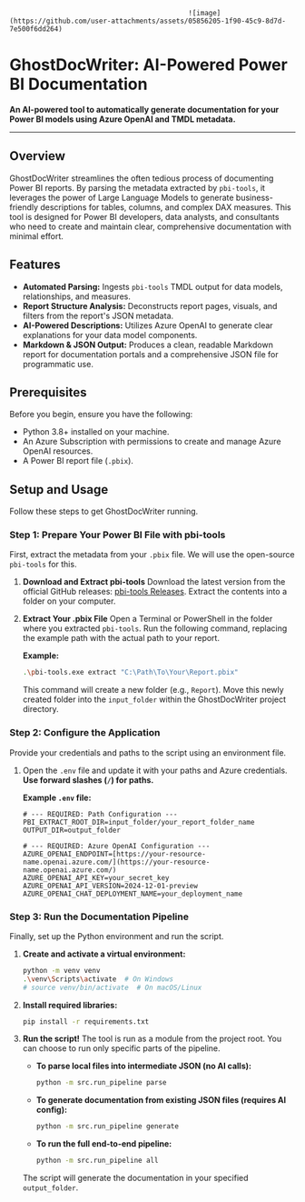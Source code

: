                                                 ![image](https://github.com/user-attachments/assets/05856205-1f90-45c9-8d7d-7e500f6dd264)


# GhostDocWriter: AI-Powered Power BI Documentation

**An AI-powered tool to automatically generate documentation for your Power BI models using Azure OpenAI and TMDL metadata.**

---

## Overview
GhostDocWriter streamlines the often tedious process of documenting Power BI reports. By parsing the metadata extracted by `pbi-tools`, it leverages the power of Large Language Models to generate business-friendly descriptions for tables, columns, and complex DAX measures. This tool is designed for Power BI developers, data analysts, and consultants who need to create and maintain clear, comprehensive documentation with minimal effort.

## Features
-   **Automated Parsing:** Ingests `pbi-tools` TMDL output for data models, relationships, and measures.
-   **Report Structure Analysis:** Deconstructs report pages, visuals, and filters from the report's JSON metadata.
-   **AI-Powered Descriptions:** Utilizes Azure OpenAI to generate clear explanations for your data model components.
-   **Markdown & JSON Output:** Produces a clean, readable Markdown report for documentation portals and a comprehensive JSON file for programmatic use.

## Prerequisites
Before you begin, ensure you have the following:
* Python 3.8+ installed on your machine.
* An Azure Subscription with permissions to create and manage Azure OpenAI resources.
* A Power BI report file (`.pbix`).

## Setup and Usage

Follow these steps to get GhostDocWriter running.

### Step 1: Prepare Your Power BI File with pbi-tools
First, extract the metadata from your `.pbix` file. We will use the open-source `pbi-tools` for this.

1.  **Download and Extract pbi-tools**
    Download the latest version from the official GitHub releases: [pbi-tools Releases](https://github.com/pbi-tools/pbi-tools/releases). Extract the contents into a folder on your computer.

2.  **Extract Your .pbix File**
    Open a Terminal or PowerShell in the folder where you extracted `pbi-tools`. Run the following command, replacing the example path with the actual path to your report.

    **Example:**
    ```bash
    .\pbi-tools.exe extract "C:\Path\To\Your\Report.pbix"
    ```
    This command will create a new folder (e.g., `Report`). Move this newly created folder into the `input_folder` within the GhostDocWriter project directory.

### Step 2: Configure the Application
Provide your credentials and paths to the script using an environment file.

1.  Open the `.env` file and update it with your paths and Azure credentials. **Use forward slashes (`/`) for paths.**

    **Example `.env` file:**
    ```env
    # --- REQUIRED: Path Configuration ---
    PBI_EXTRACT_ROOT_DIR=input_folder/your_report_folder_name
    OUTPUT_DIR=output_folder

    # --- REQUIRED: Azure OpenAI Configuration ---
    AZURE_OPENAI_ENDPOINT=[https://your-resource-name.openai.azure.com/](https://your-resource-name.openai.azure.com/)
    AZURE_OPENAI_API_KEY=your_secret_key
    AZURE_OPENAI_API_VERSION=2024-12-01-preview
    AZURE_OPENAI_CHAT_DEPLOYMENT_NAME=your_deployment_name
    ```

### Step 3: Run the Documentation Pipeline
Finally, set up the Python environment and run the script.

1.  **Create and activate a virtual environment:**
    ```bash
    python -m venv venv
    .\venv\Scripts\activate  # On Windows
    # source venv/bin/activate  # On macOS/Linux
    ```
2.  **Install required libraries:**
    ```bash
    pip install -r requirements.txt
    ```
3.  **Run the script!** The tool is run as a module from the project root. You can choose to run only specific parts of the pipeline.

    * **To parse local files into intermediate JSON (no AI calls):**
        ```bash
        python -m src.run_pipeline parse
        ```
    * **To generate documentation from existing JSON files (requires AI config):**
        ```bash
        python -m src.run_pipeline generate
        ```
    * **To run the full end-to-end pipeline:**
        ```bash
        python -m src.run_pipeline all
        ```
    The script will generate the documentation in your specified `output_folder`.
